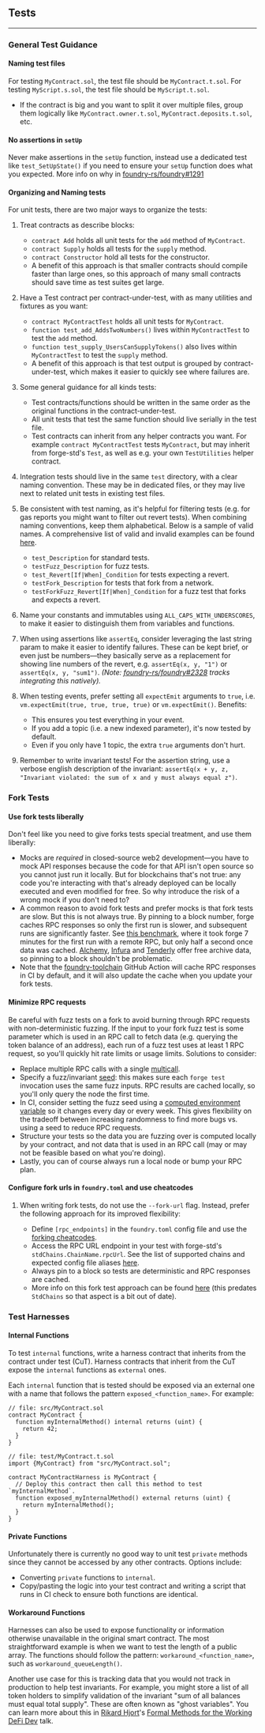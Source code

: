 ## Tests

---

### General Test Guidance

#### Naming test files

For testing `MyContract.sol`, the test file should be `MyContract.t.sol`. For testing `MyScript.s.sol`, the test file should be `MyScript.t.sol`.

- If the contract is big and you want to split it over multiple files, group them logically like `MyContract.owner.t.sol`, `MyContract.deposits.t.sol`, etc.

#### No assertions in `setUp`

Never make assertions in the `setUp` function, instead use a dedicated test like `test_SetUpState()` if you need to ensure your `setUp` function does what you expected. More info on why in [foundry-rs/foundry#1291](https://github.com/foundry-rs/foundry/issues/1291)

#### Organizing and Naming tests

For unit tests, there are two major ways to organize the tests:

1.  Treat contracts as describe blocks:

    - `contract Add` holds all unit tests for the `add` method of `MyContract`.
    - `contract Supply` holds all tests for the `supply` method.
    - `contract Constructor` hold all tests for the constructor.
    - A benefit of this approach is that smaller contracts should compile faster than large ones, so this approach of many small contracts should save time as test suites get large.

2.  Have a Test contract per contract-under-test, with as many utilities and fixtures as you want:

    - `contract MyContractTest` holds all unit tests for `MyContract`.
    - `function test_add_AddsTwoNumbers()` lives within `MyContractTest` to test the `add` method.
    - `function test_supply_UsersCanSupplyTokens()` also lives within `MyContractTest` to test the `supply` method.
    - A benefit of this approach is that test output is grouped by contract-under-test, which makes it easier to quickly see where failures are.

3.  Some general guidance for all kinds tests:

    - Test contracts/functions should be written in the same order as the original functions in the contract-under-test.
    - All unit tests that test the same function should live serially in the test file.
    - Test contracts can inherit from any helper contracts you want. For example `contract MyContractTest` tests `MyContract`, but may inherit from forge-std's `Test`, as well as e.g. your own `TestUtilities` helper contract.

4.  Integration tests should live in the same `test` directory, with a clear naming convention. These may be in dedicated files, or they may live next to related unit tests in existing test files.

5.  Be consistent with test naming, as it's helpful for filtering tests (e.g. for gas reports you might want to filter out revert tests). When combining naming conventions, keep them alphabetical. Below is a sample of valid names. A comprehensive list of valid and invalid examples can be found [here](https://github.com/ScopeLift/scopelint/blob/1857e3940bfe92ac5a136827374f4b27ff083971/src/check/validators/test_names.rs#L106-L143).

    - `test_Description` for standard tests.
    - `testFuzz_Description` for fuzz tests.
    - `test_Revert[If|When]_Condition` for tests expecting a revert.
    - `testFork_Description` for tests that fork from a network.
    - `testForkFuzz_Revert[If|When]_Condition` for a fuzz test that forks and expects a revert.

6.  Name your constants and immutables using `ALL_CAPS_WITH_UNDERSCORES`, to make it easier to distinguish them from variables and functions.

7.  When using assertions like `assertEq`, consider leveraging the last string param to make it easier to identify failures. These can be kept brief, or even just be numbers&mdash;they basically serve as a replacement for showing line numbers of the revert, e.g. `assertEq(x, y, "1")` or `assertEq(x, y, "sum1")`. _(Note: [foundry-rs/foundry#2328](https://github.com/foundry-rs/foundry/issues/2328) tracks integrating this natively)._

8.  When testing events, prefer setting all `expectEmit` arguments to `true`, i.e. `vm.expectEmit(true, true, true, true)` or `vm.expectEmit()`. Benefits:

    - This ensures you test everything in your event.
    - If you add a topic (i.e. a new indexed parameter), it's now tested by default.
    - Even if you only have 1 topic, the extra `true` arguments don't hurt.

9.  Remember to write invariant tests! For the assertion string, use a verbose english description of the invariant: `assertEq(x + y, z, "Invariant violated: the sum of x and y must always equal z")`.

### Fork Tests

#### Use fork tests liberally

Don't feel like you need to give forks tests special treatment, and use them liberally:

- Mocks are _required_ in closed-source web2 development—you have to mock API responses because the code for that API isn't open source so you cannot just run it locally. But for blockchains that's not true: any code you're interacting with that's already deployed can be locally executed and even modified for free. So why introduce the risk of a wrong mock if you don't need to?
- A common reason to avoid fork tests and prefer mocks is that fork tests are slow. But this is not always true. By pinning to a block number, forge caches RPC responses so only the first run is slower, and subsequent runs are significantly faster. See [this benchmark](https://github.com/mds1/convex-shutdown-simulation/), where it took forge 7 minutes for the first run with a remote RPC, but only half a second once data was cached. [Alchemy](https://alchemy.com), [Infura](https://infura.io) and [Tenderly](https://tenderly.co) offer free archive data, so pinning to a block shouldn't be problematic.
- Note that the [foundry-toolchain](https://github.com/foundry-rs/foundry-toolchain) GitHub Action will cache RPC responses in CI by default, and it will also update the cache when you update your fork tests.

#### Minimize RPC requests

Be careful with fuzz tests on a fork to avoid burning through RPC requests with non-deterministic fuzzing. If the input to your fork fuzz test is some parameter which is used in an RPC call to fetch data (e.g. querying the token balance of an address), each run of a fuzz test uses at least 1 RPC request, so you'll quickly hit rate limits or usage limits. Solutions to consider:

- Replace multiple RPC calls with a single [multicall](https://github.com/mds1/multicall).
- Specify a fuzz/invariant [seed](/config/reference/testing#seed): this makes sure each `forge test` invocation uses the same fuzz inputs. RPC results are cached locally, so you'll only query the node the first time.
- In CI, consider setting the fuzz seed using a [computed environment variable](https://github.com/sablier-labs/v2-core/blob/d1157b49ed4bceeff0c4e437c9f723e88c134d3a/.github/workflows/ci.yml#L252-L254) so it changes every day or every week. This gives flexibility on the tradeoff between increasing randomness to find more bugs vs. using a seed to reduce RPC requests.
- Structure your tests so the data you are fuzzing over is computed locally by your contract, and not data that is used in an RPC call (may or may not be feasible based on what you're doing).
- Lastly, you can of course always run a local node or bump your RPC plan.

#### Configure fork urls in `foundry.toml` and use cheatcodes

1. When writing fork tests, do not use the `--fork-url` flag. Instead, prefer the following approach for its improved flexibility:

   - Define `[rpc_endpoints]` in the `foundry.toml` config file and use the [forking cheatcodes](/forge/tests/fork-testing#forking-cheatcodes).
   - Access the RPC URL endpoint in your test with forge-std's `stdChains.ChainName.rpcUrl`. See the list of supported chains and expected config file aliases [here](https://github.com/foundry-rs/forge-std/blob/ff4bf7db008d096ea5a657f2c20516182252a3ed/src/StdCheats.sol#L255-L271).
   - Always pin to a block so tests are deterministic and RPC responses are cached.
   - More info on this fork test approach can be found [here](https://twitter.com/msolomon44/status/1564742781129502722) (this predates `StdChains` so that aspect is a bit out of date).

### Test Harnesses

#### Internal Functions

To test `internal` functions, write a harness contract that inherits from the contract under test (CuT). Harness contracts that inherit from the CuT expose the `internal` functions as `external` ones.

Each `internal` function that is tested should be exposed via an external one with a name that follows the pattern `exposed_<function_name>`. For example:

```solidity
// file: src/MyContract.sol
contract MyContract {
  function myInternalMethod() internal returns (uint) {
    return 42;
  }
}

// file: test/MyContract.t.sol
import {MyContract} from "src/MyContract.sol";

contract MyContractHarness is MyContract {
  // Deploy this contract then call this method to test `myInternalMethod`.
  function exposed_myInternalMethod() external returns (uint) {
    return myInternalMethod();
  }
}
```

#### Private Functions

Unfortunately there is currently no good way to unit test `private` methods since they cannot be accessed by any other contracts. Options include:

- Converting `private` functions to `internal`.
- Copy/pasting the logic into your test contract and writing a script that runs in CI check to ensure both functions are identical.

#### Workaround Functions

Harnesses can also be used to expose functionality or information otherwise unavailable in the original smart contract. The most straightforward example is when we want to test the length of a public array. The functions should follow the pattern: `workaround_<function_name>`, such as `workaround_queueLength()`.

Another use case for this is tracking data that you would not track in production to help test invariants. For example, you might store a list of all token holders to simplify validation of the invariant "sum of all balances must equal total supply". These are often known as "ghost variables". You can learn more about this in [Rikard Hjort](https://twitter.com/rikardhjort)'s [Formal Methods for the Working DeFi Dev](https://youtu.be/ETlNhV9jYJw) talk.
